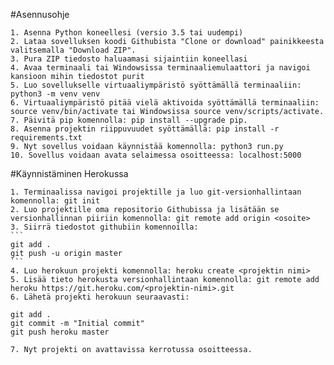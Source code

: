 #Asennusohje

    1. Asenna Python koneellesi (versio 3.5 tai uudempi)
    2. Lataa sovelluksen koodi Githubista "Clone or download" painikkeesta valitsemalla "Download ZIP".
    3. Pura ZIP tiedosto haluaamasi sijaintiin koneellasi
    4. Avaa terminaali tai Windowsissa terminaaliemulaattori ja navigoi kansioon mihin tiedostot purit
    5. Luo sovellukselle virtuaaliympäristö syöttämällä terminaaliin: python3 -m venv venv
    6. Virtuaaliympäristö pitää vielä aktivoida syöttämällä terminaaliin: source venv/bin/activate tai Windowsissa source venv/scripts/activate.
    7. Päivitä pip komennolla: pip install --upgrade pip.
    8. Asenna projektin riippuvuudet syöttämällä: pip install -r requirements.txt
    9. Nyt sovellus voidaan käynnistää komennolla: python3 run.py
    10. Sovellus voidaan avata selaimessa osoitteessa: localhost:5000

#Käynnistäminen Herokussa

    1. Terminaalissa navigoi projektille ja luo git-versionhallintaan komennolla: git init
    2. Luo projektille oma repositorio Githubissa ja lisätään se versionhallinnan piiriin komennolla: git remote add origin <osoite>
    3. Siirrä tiedostot githubiin komennoilla:
    ```
    git add .
    git push -u origin master
    ```
    4. Luo herokuun projekti komennolla: heroku create <projektin nimi>
    5. Lisää tieto herokusta versionhallintaan komennolla: git remote add heroku https://git.heroku.com/<projektin-nimi>.git
    6. Lähetä projekti herokuun seuraavasti: 
   ```
   git add . 
   git commit -m "Initial commit" 
   git push heroku master
   ```
    7. Nyt projekti on avattavissa kerrotussa osoitteessa.

